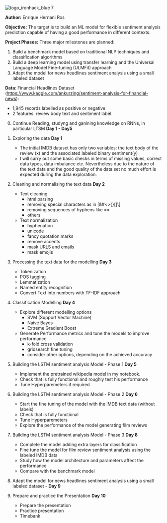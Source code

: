 ![logo_ironhack_blue 7](https://user-images.githubusercontent.com/23629340/40541063-a07a0a8a-601a-11e8-91b5-2f13e4e6b441.png)

**Author:** Enrique Hernani Ros

**Objective:** The target is to build an ML model for flexible sentiment analysis prediction capable of having a good performance in different contexts. 

**Project Phases:** Three major milestones are planned:

1. Build a benchmark model based on traditional NLP techniques and classification algorithms
2. Build a deep learning model using transfer learning and the Universal Language Model Fine-tuning (ULMFit) approach
3. Adapt the model for news headlines sentiment analysis using a small labeled dataset 


**Data**: Financial Headlines Dataset (https://www.kaggle.com/ankurzing/sentiment-analysis-for-financial-news):

-   1,945 records labelled as positive or negative
-   2 features: review body text and sentiment label


0. Continue Reading, studyng and ganining knowledge on RNNs, in particular LTSM **Day 1 - Day5**

1. Exploring the data **Day 1**
	- The initial IMDB dataset has only two variables: the text body of the review (x) and the associated labeled binary sentiment(y)
	- I will carry out some basic checks in terms of missing values, correct data types, data imbalance etc. Nevertheless due to the nature of the text data and the good quality of the data set no much effort is expected during the data exploration.


2. Cleaning and normalising the text data **Day 2**
	- Text cleaning
        - html parsing
        - removing special characters as in [&#<>{}\[\]\\]
        - removing sequences of hyphens like ==
        - others
    - Text normalization
        - hyphenation
        - unicode
        - fancy quotation marks
        - remove accents
        - mask URLS and emails
        - mask emojis

3. Processing the text data for the modelling **Day 3**

	- Tokenization
	- POS tagging
	- Lemmatization
	- Named entity recognition
    - Convert Text into numbers with TF-IDF approach

4. Classification Modelling **Day 4**
    
    - Explore different modelling options
	    - SVM (Support Vector Machine)
        - Naive Bayes
        - Extreme Gradient Boost
    - Generate Performance metrics and tune the models to improve performance
        - k-fold cross validation
        - gridsearch fine tuning
        - consider other options, depending on the achieved accuracy

5. Building the LSTM sentiment analysis Model - Phase 1 **Day 5**
    - Implement the pretrained wikipedia model in my notebook.
    - Check that is fully functional and roughly test his performance
    - Tune Hyperparemeters if required

6. Building the LSTM sentiment analysis Model - Phase 2 **Day 6**
    - Start the fine tuning of the model with the IMDB text data (without labels)
    - Check that is fully functional
    - Tune Hyperparemeters
    - Explore the performance of the model generating film reviews

7. Building the LSTM sentiment analysis Model - Phase 3 **Day 8**
    - Complete the model adding extra layers for classification
    - Fine tune the model for film review sentiment analysis using the labeled IMDB data
    - Study how the model architecture and parameters affect the performance
    - Compare with the benchmark model

8. Adapt the model for news headlines sentiment analysis using a small labeled dataset - **Day 9**

9. Prepare and practice the Presentation **Day 10**
	- Prepare the presentation 
	- Practice presentation
    - Timebank






